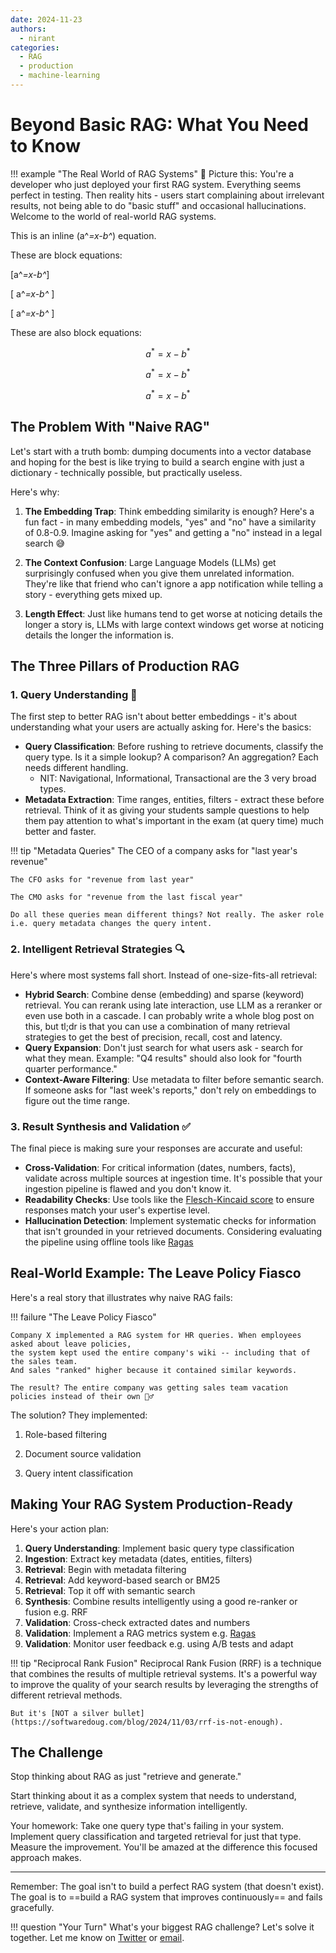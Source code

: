 ```yaml
---
date: 2024-11-23
authors:
  - nirant
categories:
  - RAG
  - production
  - machine-learning
---
```


# Beyond Basic RAG: What You Need to Know

!!! example "The Real World of RAG Systems"
    📒 Picture this: You're a developer who just deployed your first RAG system. Everything seems perfect in testing. Then reality hits - users start complaining about irrelevant results, not being able to do "basic stuff" and occasional hallucinations. Welcome to the world of real-world RAG systems.

This is an inline \(a^*=x-b^*\) equation.

These are block equations:

\[a^*=x-b^*\]

\[ a^*=x-b^* \]

\[
a^*=x-b^*
\]

These are also block equations:

$$a^*=x-b^*$$

$$ a^*=x-b^* $$

$$
a^*=x-b^*
$$

## The Problem With "Naive RAG"

Let's start with a truth bomb: dumping documents into a vector database and hoping for the best is like trying to build a search engine with just a dictionary - technically possible, but practically useless.

Here's why:

1. **The Embedding Trap**: Think embedding similarity is enough? Here's a fun fact - in many embedding models, "yes" and "no" have a similarity of 0.8-0.9. Imagine asking for "yes" and getting a "no" instead in a legal search 😅

2. **The Context Confusion**: Large Language Models (LLMs) get surprisingly confused when you give them unrelated information. They're like that friend who can't ignore a app notification while telling a story - everything gets mixed up. 

3. **Length Effect**: Just like humans tend to get worse at noticing details the longer a story is, LLMs with large context windows get worse at noticing details the longer the information is.

## The Three Pillars of Production RAG

### 1. Query Understanding 🎯

The first step to better RAG isn't about better embeddings - it's about understanding what your users are actually asking for. Here's the basics:

- **Query Classification**: Before rushing to retrieve documents, classify the query type. Is it a simple lookup? A comparison? An aggregation? Each needs different handling.
    - NIT: Navigational, Informational, Transactional are the 3 very broad types.
- **Metadata Extraction**: Time ranges, entities, filters - extract these before retrieval. Think of it as giving your students sample questions to help them pay attention to what's important in the exam (at query time) much better and faster. 

!!! tip "Metadata Queries"
    The CEO of a company asks for "last year's revenue"

    The CFO asks for "revenue from last year"
    
    The CMO asks for "revenue from the last fiscal year"
    
    Do all these queries mean different things? Not really. The asker role i.e. query metadata changes the query intent.


### 2. Intelligent Retrieval Strategies 🔍

Here's where most systems fall short. Instead of one-size-fits-all retrieval:

- **Hybrid Search**: Combine dense (embedding) and sparse (keyword) retrieval. You can rerank using late interaction, use LLM as a reranker or even use both in a cascade. I can probably write a whole blog post on this, but tl;dr is that you can use a combination of many retrieval strategies to get the best of precision, recall, cost and latency.
- **Query Expansion**: Don't just search for what users ask - search for what they mean. Example: "Q4 results" should also look for "fourth quarter performance."
- **Context-Aware Filtering**: Use metadata to filter before semantic search. If someone asks for "last week's reports," don't rely on embeddings to figure out the time range.

### 3. Result Synthesis and Validation ✅

The final piece is making sure your responses are accurate and useful:

- **Cross-Validation**: For critical information (dates, numbers, facts), validate across multiple sources at ingestion time. It's possible that your ingestion pipeline is flawed and you don't know it.
- **Readability Checks**: Use tools like the [Flesch-Kincaid score](https://en.wikipedia.org/wiki/Flesch%E2%80%93Kincaid_readability_tests) to ensure responses match your user's expertise level.
- **Hallucination Detection**: Implement systematic checks for information that isn't grounded in your retrieved documents. Considering evaluating the pipeline using offline tools like [Ragas](https://docs.ragas.io)

## Real-World Example: The Leave Policy Fiasco

Here's a real story that illustrates why naive RAG fails:

!!! failure "The Leave Policy Fiasco"

    Company X implemented a RAG system for HR queries. When employees asked about leave policies, 
    the system kept used the entire company's wiki -- including that of the sales team. 
    And sales "ranked" higher because it contained similar keywords. 

    The result? The entire company was getting sales team vacation policies instead of their own 🤦‍♂️

The solution? They implemented:

1. Role-based filtering

2. Document source validation

3. Query intent classification

## Making Your RAG System Production-Ready

Here's your action plan:


1. **Query Understanding**: Implement basic query type classification
2. **Ingestion**: Extract key metadata (dates, entities, filters)
3. **Retrieval**: Begin with metadata filtering
4. **Retrieval**: Add keyword-based search or BM25
5. **Retrieval**: Top it off with semantic search
6. **Synthesis**: Combine results intelligently using a good re-ranker or fusion e.g. RRF
7. **Validation**: Cross-check extracted dates and numbers
8. **Validation**: Implement a RAG metrics system e.g. [Ragas](https://docs.ragas.io)
9. **Validation**: Monitor user feedback e.g. using A/B tests and adapt 

!!! tip "Reciprocal Rank Fusion"
    Reciprocal Rank Fusion (RRF) is a technique that combines the results of multiple retrieval systems. It's a powerful way to improve the quality of your search results by leveraging the strengths of different retrieval methods. 
    
    But it's [NOT a silver bullet](https://softwaredoug.com/blog/2024/11/03/rrf-is-not-enough).

## The Challenge

Stop thinking about RAG as just "retrieve and generate." 

Start thinking about it as a complex system that needs to understand, retrieve, validate, and synthesize information intelligently.

Your homework: Take one query type that's failing in your system. Implement query classification and targeted retrieval for just that type. Measure the improvement. You'll be amazed at the difference this focused approach makes.

---

Remember: The goal isn't to build a perfect RAG system (that doesn't exist). The goal is to ==build a RAG system that improves continuously== and fails gracefully.

!!! question "Your Turn"
    What's your biggest RAG challenge? Let's solve it together. Let me know on [Twitter](https://twitter.com/nirantk) or [email](mailto:nirant@scaledfocus.com).
